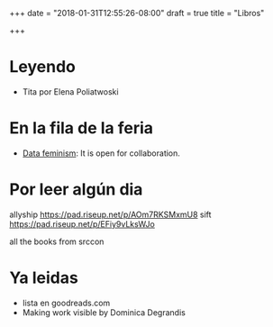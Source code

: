 +++
date = "2018-01-31T12:55:26-08:00"
draft = true
title = "Libros"

+++

# Leyendo

- Tita por Elena Poliatwoski

# En la fila de la feria

- [Data feminism](https://bookbook.pubpub.org/pub/zrlj0jqb): It is open for collaboration.                                                                                                

# Por leer algún dia

allyship https://pad.riseup.net/p/AOm7RKSMxmU8
sift https://pad.riseup.net/p/EFiy9vLksWJo

all the books from srccon

# Ya leidas

- lista en goodreads.com
- Making work visible by Dominica Degrandis
